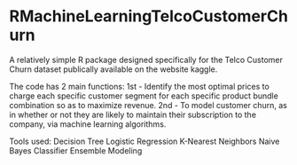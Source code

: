 # RMachineLearningTelcoCustomerChurn

A relatively simple R package designed specifically for the Telco Customer Churn dataset publically available on the website kaggle.

The code has 2 main functions:
1st - Identify the most optimal prices to charge each specific customer segment for each specific product bundle combination so as to maximize revenue.
2nd - To model customer churn, as in whether or not they are likely to maintain their subscription to the company, via machine learning algorithms.

Tools used:
Decision Tree
Logistic Regression
K-Nearest Neighbors
Naive Bayes Classifier
Ensemble Modeling
